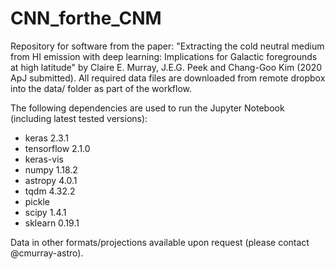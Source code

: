 # CNN_forthe_CNM

Repository for software from the paper: "Extracting the cold neutral medium from HI emission with deep learning: Implications for Galactic foregrounds at high latitude" by Claire E. Murray, J.E.G. Peek and Chang-Goo Kim (2020 ApJ submitted). All required data files are downloaded from remote dropbox into the data/ folder as part of the workflow. 

The following dependencies are used to run the Jupyter Notebook (including latest tested versions):

* keras 2.3.1
* tensorflow 2.1.0
* keras-vis
* numpy 1.18.2
* astropy 4.0.1
* tqdm 4.32.2
* pickle
* scipy 1.4.1
* sklearn 0.19.1

Data in other formats/projections available upon request (please contact @cmurray-astro).
